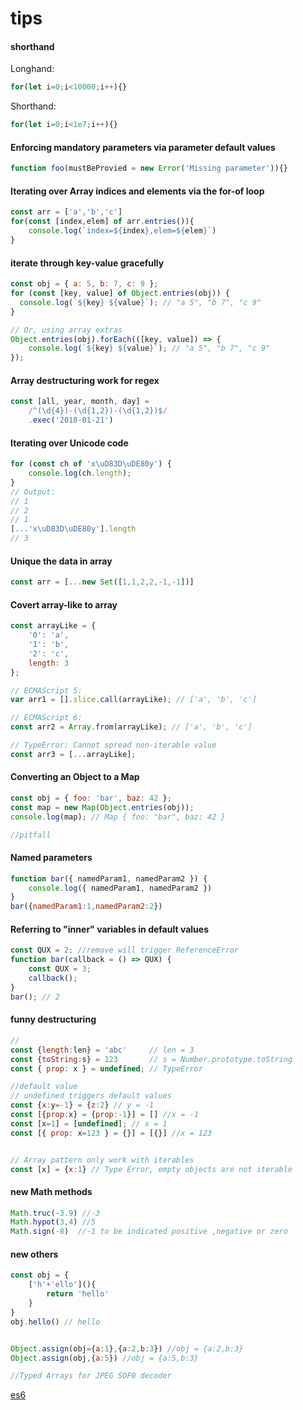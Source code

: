 # tips

#### shorthand
Longhand:
```js
for(let i=0;i<10000;i++){}
```
Shorthand:
```js
for(let i=0;i<1e7;i++){}
```


#### Enforcing mandatory parameters via parameter default values
```js
function foo(mustBeProvied = new Error('Missing parameter')){}
```


#### Iterating over Array indices and elements via the for-of loop

```js
const arr = ['a','b','c']
for(const [index,elem] of arr.entries()){
    console.log(`index=${index},elem=${elem}`)
}
```

#### iterate through key-value gracefully
```js
const obj = { a: 5, b: 7, c: 9 };
for (const [key, value] of Object.entries(obj)) {
  console.log(`${key} ${value}`); // "a 5", "b 7", "c 9"
}

// Or, using array extras
Object.entries(obj).forEach(([key, value]) => {
    console.log(`${key} ${value}`); // "a 5", "b 7", "c 9"
});
```


#### Array destructuring work for regex
```js
const [all, year, month, day] = 
    /^(\d{4})-(\d{1,2})-(\d{1,2})$/
    .exec('2018-01-21')
```

#### Iterating over Unicode code

```js
for (const ch of 'x\uD83D\uDE80y') {
    console.log(ch.length);
}
// Output:
// 1
// 2
// 1
[...'x\uD83D\uDE80y'].length
// 3
```

#### Unique the data in array
```js
const arr = [...new Set([1,1,2,2,-1,-1])]
```

#### Covert array-like to array
```js
const arrayLike = {
    '0': 'a',
    '1': 'b',
    '2': 'c',
    length: 3
};

// ECMAScript 5:
var arr1 = [].slice.call(arrayLike); // ['a', 'b', 'c']

// ECMAScript 6:
const arr2 = Array.from(arrayLike); // ['a', 'b', 'c']

// TypeError: Cannot spread non-iterable value
const arr3 = [...arrayLike];
```


#### Converting an Object to a Map

```js
const obj = { foo: 'bar', baz: 42 }; 
const map = new Map(Object.entries(obj));
console.log(map); // Map { foo: "bar", baz: 42 }

//pitfall

```

#### Named parameters
```js
function bar({ namedParam1, namedParam2 }) {
    console.log({ namedParam1, namedParam2 })
}
bar({namedParam1:1,namedParam2:2})
```

#### Referring to "inner" variables in default values

```js
const QUX = 2; //remove will trigger ReferenceError
function bar(callback = () => QUX) { 
    const QUX = 3;
    callback();
}
bar(); // 2
```

#### funny destructuring

```js
// 
const {length:len} = 'abc'     // len = 3
const {toString:s} = 123       // s = Number.prototype.toString
const { prop: x } = undefined; // TypeError

//default value
// undefined triggers default values
const {x:y=-1} = {z:2} // y = -1 
const [{prop:x} = {prop:-1}] = [] //x = -1 
const [x=1] = [undefined]; // x = 1 
const [{ prop: x=123 } = {}] = [{}] //x = 123


// Array pattern only work with iterables
const [x] = {x:1} // Type Error, empty objects are not iterable 

```

#### new Math methods

```js
Math.truc(-3.9) //-3
Math.hypot(3,4) //5
Math.sign(-8)  //-1 to be indicated positive ,negative or zero

```

#### new others
```js
const obj = {
    ['h'+'ello'](){
        return 'hello'
    }
}
obj.hello() // hello


Object.assign(obj={a:1},{a:2,b:3}) //obj = {a:2,b:3}
Object.assign(obj,{a:5}) //obj = {a:5,b:3}

//Typed Arrays for JPEG SOF0 decoder 
```

[es6](http://exploringjs.com/es6)